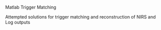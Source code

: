 Matlab Trigger Matching

Attempted solutions for trigger matching and reconstruction of NIRS and Log outputs



